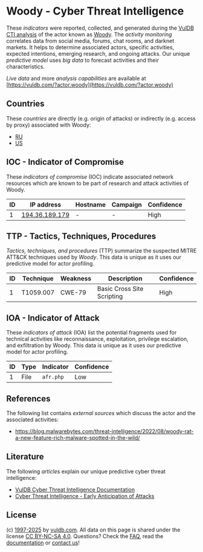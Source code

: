 # Woody - Cyber Threat Intelligence

These _indicators_ were reported, collected, and generated during the [VulDB CTI analysis](https://vuldb.com/?kb.cti) of the actor known as [Woody](https://vuldb.com/?actor.woody). The _activity monitoring_ correlates data from social media, forums, chat rooms, and darknet markets. It helps to determine associated actors, specific activities, expected intentions, emerging research, and ongoing attacks. Our unique _predictive model_ uses _big data_ to forecast activities and their characteristics.

_Live data_ and more _analysis capabilities_ are available at [https://vuldb.com/?actor.woody](https://vuldb.com/?actor.woody)

## Countries

These _countries_ are directly (e.g. origin of attacks) or indirectly (e.g. access by proxy) associated with Woody:

* [RU](https://vuldb.com/?country.ru)
* [US](https://vuldb.com/?country.us)

## IOC - Indicator of Compromise

These _indicators of compromise_ (IOC) indicate associated network resources which are known to be part of research and attack activities of Woody.

ID | IP address | Hostname | Campaign | Confidence
-- | ---------- | -------- | -------- | ----------
1 | [194.36.189.179](https://vuldb.com/?ip.194.36.189.179) | - | - | High

## TTP - Tactics, Techniques, Procedures

_Tactics, techniques, and procedures_ (TTP) summarize the suspected MITRE ATT&CK techniques used by _Woody_. This data is unique as it uses our predictive model for actor profiling.

ID | Technique | Weakness | Description | Confidence
-- | --------- | -------- | ----------- | ----------
1 | T1059.007 | CWE-79 | Basic Cross Site Scripting | High

## IOA - Indicator of Attack

These _indicators of attack_ (IOA) list the potential fragments used for technical activities like reconnaissance, exploitation, privilege escalation, and exfiltration by Woody. This data is unique as it uses our predictive model for actor profiling.

ID | Type | Indicator | Confidence
-- | ---- | --------- | ----------
1 | File | `afr.php` | Low

## References

The following list contains _external sources_ which discuss the actor and the associated activities:

* https://blog.malwarebytes.com/threat-intelligence/2022/08/woody-rat-a-new-feature-rich-malware-spotted-in-the-wild/

## Literature

The following _articles_ explain our unique predictive cyber threat intelligence:

* [VulDB Cyber Threat Intelligence Documentation](https://vuldb.com/?kb.cti)
* [Cyber Threat Intelligence - Early Anticipation of Attacks](https://www.scip.ch/en/?labs.20201022)

## License

(c) [1997-2025](https://vuldb.com/?kb.changelog) by [vuldb.com](https://vuldb.com/?kb.about). All data on this page is shared under the license [CC BY-NC-SA 4.0](https://creativecommons.org/licenses/by-nc-sa/4.0/). Questions? Check the [FAQ](https://vuldb.com/?kb.faq), read the [documentation](https://vuldb.com/?kb) or [contact us](https://vuldb.com/?contact)!
